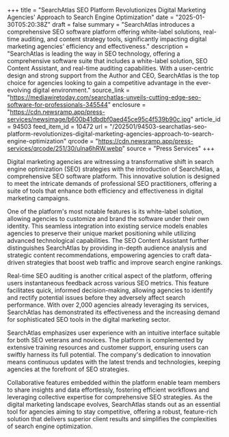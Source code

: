 +++
title = "SearchAtlas SEO Platform Revolutionizes Digital Marketing Agencies' Approach to Search Engine Optimization"
date = "2025-01-30T05:20:38Z"
draft = false
summary = "SearchAtlas introduces a comprehensive SEO software platform offering white-label solutions, real-time auditing, and content strategy tools, significantly impacting digital marketing agencies' efficiency and effectiveness."
description = "SearchAtlas is leading the way in SEO technology, offering a comprehensive software suite that includes a white-label solution, SEO Content Assistant, and real-time auditing capabilities. With a user-centric design and strong support from the Author and CEO, SearchAtlas is the top choice for agencies looking to gain a competitive advantage in the ever-evolving digital environment."
source_link = "https://mediawiretoday.com/searchatlas-unveils-cutting-edge-seo-software-for-professionals-345544"
enclosure = "https://cdn.newsramp.app/press-services/newsimage/b600b41dbdbf0aed45ce95c4f539b90c.jpg"
article_id = 94503
feed_item_id = 10472
url = "/202501/94503-searchatlas-seo-platform-revolutionizes-digital-marketing-agencies-approach-to-search-engine-optimization"
qrcode = "https://cdn.newsramp.app/press-services/qrcode/251/30/ulna6hRW.webp"
source = "Press Services"
+++

<p>Digital marketing agencies are witnessing a transformative shift in search engine optimization (SEO) strategies with the introduction of SearchAtlas, a comprehensive SEO software platform. This innovative solution is designed to meet the intricate demands of professional SEO practitioners, offering a suite of tools that enhance both efficiency and effectiveness in digital marketing campaigns.</p><p>One of the platform's most notable features is its white-label solution, allowing agencies to customize and brand the software under their own identity. This seamless integration into existing service models enables agencies to preserve their unique market positioning while utilizing advanced technological capabilities. The SEO Content Assistant further distinguishes SearchAtlas by providing in-depth audience analysis and strategic content recommendations, empowering agencies to craft data-driven strategies that boost web traffic and improve search engine rankings.</p><p>Real-time SEO auditing is another critical aspect of the platform, offering users instantaneous feedback across various SEO metrics. This feature facilitates quick, informed decision-making, allowing agencies to identify and rectify potential issues before they adversely affect search performance. With over 2,000 agencies already leveraging its services, SearchAtlas has demonstrated its effectiveness and the increasing demand for sophisticated SEO tools in the digital marketing sector.</p><p>SearchAtlas emphasizes user experience with an intuitive interface suitable for both SEO veterans and novices. The platform is complemented by extensive training resources and customer support, ensuring users can swiftly harness its full potential. The company's dedication to innovation means continuous updates with the latest trends and technologies, keeping agencies at the forefront of SEO strategies.</p><p>Collaborative features embedded within the platform enable team members to share insights and data effortlessly, fostering efficient workflows and leveraging collective expertise for comprehensive SEO strategies. As the digital marketing landscape evolves, SearchAtlas stands out as an essential tool for agencies aiming to stay competitive, offering a robust, feature-rich solution that delivers superior client results and simplifies the complexities of search engine optimization.</p>